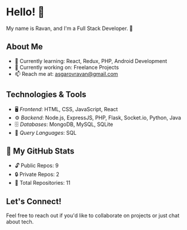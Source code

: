 # Hello! 👋
My name is Ravan, and I'm a Full Stack Developer. 🚀

## About Me
- 🌱 Currently learning: React, Redux, PHP, Android Development
- 💼 Currently working on: Freelance Projects
- 📫 Reach me at: [asgarovravan@gmail.com](mailto:asgarovravan@gmail.com)

## Technologies & Tools
- 🖥 *Frontend*: HTML, CSS, JavaScript, React
- ⚙ *Backend*: Node.js, ExpressJS, PHP, Flask, Socket.io, Python, Java
- 🗄 *Databases*: MongoDB, MySQL, SQLite
- 🧳 *Query Languages*: SQL

## 📂 My GitHub Stats
- 🔓 Public Repos: 9  
- 🔒 Private Repos: 2  
- 🌟 Total Repositories: 11 

## Let's Connect!
Feel free to reach out if you'd like to collaborate on projects or just chat about tech.
